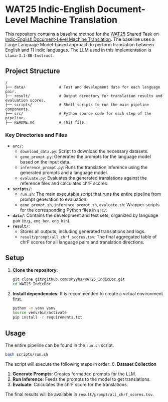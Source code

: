 # WAT25 Indic-English Document-Level Machine Translation

This repository contains a baseline method for the [WAT25](https://lotus.kuee.kyoto-u.ac.jp/WAT/WAT2025/index.html) Shared Task on [Indic-English Document-Level Machine Translation](https://sites.google.com/view/indic-doc). The baseline uses a Large Language Model-based approach to perform translation between English and 11 Indic languages. The LLM used in this implementation is `Llama-3.1-8B-Instruct`.

## Project Structure

```
/
├── data/               # Test and development data for each language pair.
├── result/             # Output directory for translation results and evaluation scores.
├── scripts/            # Shell scripts to run the main pipeline components.
├── src/                # Python source code for each step of the pipeline.
├── README.md           # This file.
```

### Key Directories and Files

-   **`src/`**:
    -   `download_data.py`: Script to download the necessary datasets.
    -   `gene_prompt.py`: Generates the prompts for the language model based on the input data.
    -   `inference_prompt.py`: Runs the translation inference using the generated prompts and a language model.
    -   `evaluate.py`: Evaluates the generated translations against the reference files and calculates chrF scores.
-   **`scripts/`**:
    -   `run.sh`: The main executable script that runs the entire pipeline from prompt generation to evaluation.
    -   `gene_prompt.sh`, `inference_prompt.sh`, `evaluate.sh`: Wrapper scripts for the corresponding Python files in `src/`.
-   **`data/`**: Contains the development and test sets, organized by language pair (e.g., `eng_ben`, `eng_hin`).
-   **`result/`**:
    -   Stores all outputs, including generated translations and logs.
    -   `result/prompt/all_chrf_scores.tsv`: The final aggregated table of chrF scores for all language pairs and translation directions.

## Setup

1.  **Clone the repository:**
    ```bash
    git clone git@github.com:shyyhs/WAT25_IndicDoc.git
    cd WAT25_IndicDoc
    ```

2.  **Install dependencies:**
    It is recommended to create a virtual environment first.
    ```bash
    python -m venv venv
    source venv/bin/activate
    pip install -r requirements.txt
    ```

## Usage

The entire pipeline can be found in the `run.sh` script.

```bash
bash scripts/run.sh
```

The script will execute the following steps in order:
0.  **Dataset Collection**
1.  **Generate Prompts**: Creates formatted prompts for the LLM.
2.  **Run Inference**: Feeds the prompts to the model to get translations.
3.  **Evaluate**: Calculates the chrF score for the translations.

The final results will be available in `result/prompt/all_chrf_scores.tsv`.
